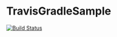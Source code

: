 # TravisGradleSample

[![Build Status](https://travis-ci.org/eemsquared/TravisGradleSample.svg?branch=master)](https://travis-ci.org/eemsquared/TravisGradleSample)
